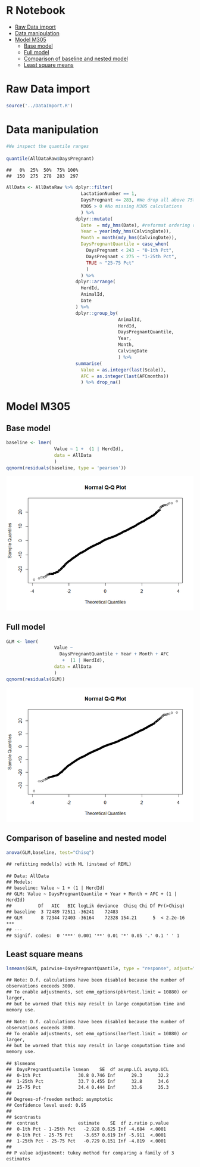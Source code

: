 R Notebook
================

-   [Raw Data import](#raw-data-import)
-   [Data manipulation](#data-manipulation)
-   [Model M305](#model-m305)
    -   [Base model](#base-model)
    -   [Full model](#full-model)
    -   [Comparison of baseline and nested model](#comparison-of-baseline-and-nested-model)
    -   [Least square means](#least-square-means)

Raw Data import
===============

``` r
source('../DataImport.R')
```

Data manipulation
=================

``` r
#We inspect the quantile ranges

quantile(AllDataRaw$DaysPregnant)
```

    ##   0%  25%  50%  75% 100% 
    ##  150  275  278  283  297

``` r
AllData <- AllDataRaw %>% dplyr::filter(
                            LactationNumber == 1,
                            DaysPregnant <= 283, #We drop all above 75th percentile because no interest at this stage, missing inseminations?
                            M305 > 0 #No missing M305 calculations
                            ) %>% 
                          dplyr::mutate(
                            Date  = mdy_hms(Date), #reformat ordering date
                            Year = year(mdy_hms(CalvingDate)),
                            Month = month(mdy_hms(CalvingDate)),
                            DaysPregnantQuantile = case_when(
                              DaysPregnant < 243 ~ "0-1th Pct",
                              DaysPregnant < 275 ~ "1-25th Pct",
                              TRUE ~ "25-75 Pct"
                              )
                            ) %>%
                          dplyr::arrange(
                            HerdId,
                            AnimalId,
                            Date
                          ) %>%
                          dplyr::group_by(
                                          AnimalId,
                                          HerdId,
                                          DaysPregnantQuantile,
                                          Year,
                                          Month,
                                          CalvingDate
                                          ) %>% 
                          summarise(
                            Value = as.integer(last(Scale)),
                            AFC = as.integer(last(AFCmonths))
                            ) %>% drop_na()
```

Model M305
==========

Base model
----------

``` r
baseline <- lmer(
                  Value ~ 1 +  (1 | HerdId), 
                  data = AllData
                  )
qqnorm(residuals(baseline, type = 'pearson'))
```

![](Scale_files/figure-markdown_github/unnamed-chunk-4-1.png)

Full model
----------

``` r
GLM <- lmer(
                  Value ~ 
                    DaysPregnantQuantile + Year + Month + AFC
                     +  (1 | HerdId),
                  data = AllData
                  )
qqnorm(residuals(GLM))
```

![](Scale_files/figure-markdown_github/unnamed-chunk-5-1.png)

Comparison of baseline and nested model
---------------------------------------

``` r
anova(GLM,baseline, test="Chisq")
```

    ## refitting model(s) with ML (instead of REML)

    ## Data: AllData
    ## Models:
    ## baseline: Value ~ 1 + (1 | HerdId)
    ## GLM: Value ~ DaysPregnantQuantile + Year + Month + AFC + (1 | HerdId)
    ##          Df   AIC   BIC logLik deviance  Chisq Chi Df Pr(>Chisq)    
    ## baseline  3 72489 72511 -36241    72483                             
    ## GLM       8 72344 72403 -36164    72328 154.21      5  < 2.2e-16 ***
    ## ---
    ## Signif. codes:  0 '***' 0.001 '**' 0.01 '*' 0.05 '.' 0.1 ' ' 1

Least square means
------------------

``` r
lsmeans(GLM, pairwise~DaysPregnantQuantile, type = "response", adjust="tukey")
```

    ## Note: D.f. calculations have been disabled because the number of observations exceeds 3000.
    ## To enable adjustments, set emm_options(pbkrtest.limit = 10880) or larger,
    ## but be warned that this may result in large computation time and memory use.

    ## Note: D.f. calculations have been disabled because the number of observations exceeds 3000.
    ## To enable adjustments, set emm_options(lmerTest.limit = 10880) or larger,
    ## but be warned that this may result in large computation time and memory use.

    ## $lsmeans
    ##  DaysPregnantQuantile lsmean    SE  df asymp.LCL asymp.UCL
    ##  0-1th Pct              30.8 0.746 Inf      29.3      32.2
    ##  1-25th Pct             33.7 0.455 Inf      32.8      34.6
    ##  25-75 Pct              34.4 0.444 Inf      33.6      35.3
    ## 
    ## Degrees-of-freedom method: asymptotic 
    ## Confidence level used: 0.95 
    ## 
    ## $contrasts
    ##  contrast               estimate    SE  df z.ratio p.value
    ##  0-1th Pct - 1-25th Pct   -2.928 0.625 Inf -4.684  <.0001 
    ##  0-1th Pct - 25-75 Pct    -3.657 0.619 Inf -5.911  <.0001 
    ##  1-25th Pct - 25-75 Pct   -0.729 0.151 Inf -4.819  <.0001 
    ## 
    ## P value adjustment: tukey method for comparing a family of 3 estimates
